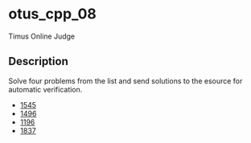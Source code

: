 # otus_cpp_08
Timus Online Judge

## Description ##
Solve four problems from the list and send solutions to the esource for automatic verification.
* [1545](http://acm.timus.ru/problem.aspx?num=1545)
* [1496](http://acm.timus.ru/problem.aspx?num=1496)
* [1196](http://acm.timus.ru/problem.aspx?num=1196)
* [1837](http://acm.timus.ru/problem.aspx?num=1837)
